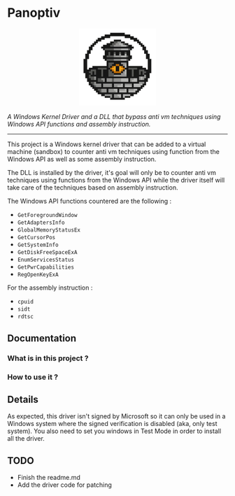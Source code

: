# Panoptiv

<p align="center">
  <img src="panoptiv.webp" alt="Panoptiv" width="35%" />
</p>

*A Windows Kernel Driver and a DLL that bypass anti vm techniques using Windows API functions and assembly instruction.*

---

This project is a Windows kernel driver that can be added to a virtual machine (sandbox) to counter anti vm techniques using function from the Windows API as well as some assembly instruction. 

The DLL is installed by the driver, it's goal will only be to counter anti vm techniques using functions from the Windows API while the driver itself will take care of the techniques based on assembly instruction.

 The Windows API functions countered are the following :

- `GetForegroundWindow`
- `GetAdaptersInfo`
- `GlobalMemoryStatusEx`
- `GetCursorPos`
- `GetSystemInfo`
- `GetDiskFreeSpaceExA`
- `EnumServicesStatus`
- `GetPwrCapabilities`
- `RegOpenKeyExA`

For the assembly instruction :

- `cpuid`
- `sidt`
- `rdtsc`

## Documentation

### What is in this project ?

### How to use it ?

## Details

As expected, this driver isn't signed by Microsoft so it can only be used in a Windows system where the signed verification is disabled (aka, only test system). You also need to set you windows in Test Mode in order to install all the driver.

## TODO

- Finish the readme.md
- Add the driver code for patching 
